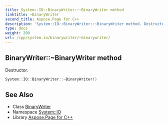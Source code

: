 ```yaml
---
title: System::IO::BinaryWriter::~BinaryWriter method
linktitle: ~BinaryWriter
second_title: Aspose.Page for C++
description: 'System::IO::BinaryWriter::~BinaryWriter method. Destructor in C++.'
type: docs
weight: 200
url: /cpp/system.io/binarywriter/~binarywriter/
---
```

## BinaryWriter::~BinaryWriter method


Destructor.

```cpp
System::IO::BinaryWriter::~BinaryWriter()
```

## See Also

* Class [BinaryWriter](../)
* Namespace [System::IO](../../)
* Library [Aspose.Page for C++](../../../)

